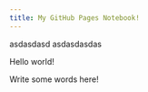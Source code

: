 ```yaml
---
title: My GitHub Pages Notebook!
---
```


asdasdasd
asdasdasdas

Hello world!

Write some words here!
